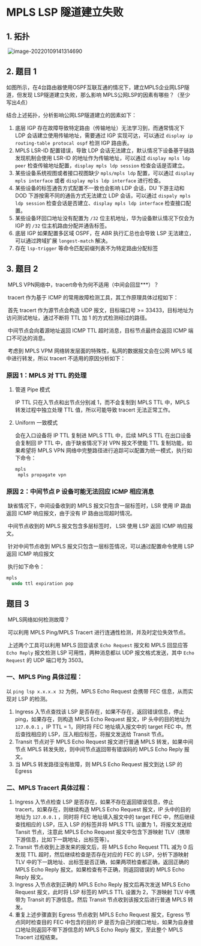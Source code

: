 # MPLS LSP 隧道建立失败

## 1. 拓扑

​	![image-20220109141314690](https://s2.loli.net/2022/01/09/WpSyEsNB7THbVfI.png)

## 2. 题目 1

​	如图所示，在4台路由器使用OSPF互联互通的情况下，建立MPLS企业网LSP隧道，但发现 LSP隧道建立失败，那么影响 MPLS公网LSP的因素有哪些？（至少写出4点）

结合上述拓扑，分析影响公网LSP隧道建立的因素如下：

1. 底层 IGP 存在故障导致特定路由（传输地址）无法学习到，而通常情况下 LDP 会话建立使用传输地址，需要通过 IGP 实现可达，可以通过 `display ip routing-table protocal ospf` 检测 IGP 路由表。
2. MPLS LSR-ID 配置错误，导致 LDP 会话无法建立，默认情况下设备基于链路发现机制会使用 LSR-ID 的地址作为传输地址，可以通过 `display mpls ldp peer` 检查传输地址配置，`display mpls ldp session` 检查会话是否建立。
3. 某些设备系统视图或者接口视图缺少 `mpls/mpls ldp` 配置，可以通过 `display mpls interface` 或者 `display mpls ldp interface` 进行检查。
4. 某些设备的标签通告方式配置不一致也会影响 LDP 会话，DU 下游主动和 DOD 下游按需不同的通告方式无法建立 LDP 会话，可以通过 `dispaly mpls ldp session` 检查会话是否建立、`display mpls ldp interface` 检查接口配置。
5. 某些设备环回口地址没有配置为 `/32` 位主机地址，华为设备默认情况下仅会为 IGP 的 `/32` 位主机路由分配并通告标签。
6. 底层 IGP 如果配置多区域 OSPF，在 ABR 执行汇总也会导致 LSP 无法建立，可以通过跨域扩展 `longest-match` 解决。
7. 存在 `lsp-trigger` 等命令匹配前缀列表不为特定路由分配标签

## 3. 题目 2

​	MPLS VPN网络中，tracert命令为何不适用（中间会回显***）？

​	tracert 作为基于 ICMP 的常用故障检测工具，其工作原理具体过程如下：

​	首先 tracert 作为源节点会构造 UDP 报文，目标端口号 >= 33433，目标地址为访问测试地址，通过不断将 TTL 加 1 的方式检测经过的路径。

​	中间节点会向着源地址返回 ICMP TTL 超时消息，目标节点最终会返回 ICMP 端口不可达的消息。

​	考虑到 MPLS VPM 网络转发层面的特殊性，私网的数据报文会在公网 MPLS 域中进行转发，所以 tracert 不适用的原因分析如下：

### 原因 1：MPLS 对 TTL 的处理

1. 管道 Pipe 模式

   IP TTL 只在入节点和出节点分别减 1，而不会复制到 MPLS TTL 中，MPLS 转发过程中独立处理 TTL 值，所以可能导致 tracert 无法正常工作。

2. Uniform 一致模式

   会在入口设备将 IP TTL 复制进 MPLS TTL 中，后续 MPLS TTL 在出口设备会复制回 IP TTL 中，由于缺省情况下对 VPN 报文不使能 TTL 复制功能，如果希望将 MPLS VPN 网络中完整路径进行追踪可以配置为统一模式，执行如下命令：

   ```sql
   mpls
   	mpls propagate vpn
   ```

### 原因 2：中间节点 P 设备可能无法回应 ICMP 相应消息

​	缺省情况下，中间设备收到的 MPLS 报文只包含一层标签时，LSR 使用 IP 路由返回 ICMP 响应报文，由于没有 IP 路由出现超时情况。

​	中间节点收到的 MPLS 报文包含多层标签时， LSR 使用 LSP 返回 ICMP 响应报文。

​	针对中间节点收到 MPLS 报文只包含一层标签情况，可以通过配置命令使用 LSP 返回 ICMP 响应报文

​	执行如下命令：

  ```sql
  mpls
  	undo ttl expiration pop
  ```

## 题目 3

​	MPLS网络如何检测故障？

​	可以利用 MPLS Ping/MPLS Tracert 进行连通性检测，并及时定位失效节点。

​	上述两个工具可以利用 MPLS 回显请求 `Echo Request` 报文和 MPLS 回显应答 `Echo Reply` 报文检测 LSP 可用性，两种消息都以 UDP 报文格式发送，其中 `Echo Request` 的 UDP 端口号为 3503。

### 一、MPLS Ping 具体过程：

以 `ping lsp x.x.x.x 32` 为例，MPLS Echo  Request 会携带 FEC 信息，从而实现对 LSP 的检测。

1. Ingress  入节点查找该 LSP 是否存在，如果不存在，返回错误信息，停止 ping，如果存在，则构造 MPLS Echo Request 报文，IP 头中的目的地址为 `127.0.0.1` ，IP TTL = 1，同时将 FEC 地址填入报文中的 target FEC 中。然后查找相应的 LSP，压入相应标签，将报文发送给 Transit 节点。
2. Transit 节点对于 MPLS Echo Request 报文进行普通 MPLS 转发，如果中间节点 MPLS 转发失败，则中间节点返回带有错误码的 MPLS Echo Reply 报文。
3. 当 MPLS 转发路径没有故障，则 MPLS Echo Request 报文到达 LSP 的 Egress



### 二、MPLS Tracert 具体过程：

1. Ingress 入节点检查 LSP 是否存在，如果不存在返回错误信息，停止 tracert，如果存在，则继续构造 MPLS Echo Request 报文，IP 头中的目的地址为 `127.0.0.1` ，同时将 FEC 地址填入报文中的 target FEC 中，然后继续查找相应的 LSP，压入 LSP 的标签并将 MPLS TTL 设置为 1，将报文发送给 Tansit 节点，注意此 MPLS Echo Request 报文中包含下游映射 TLV（携带下游信息，比如下一跳地址，出标签等）。
2. Transit 节点收到上游发来的报文后，将 MPLS Echo Request TTL 减为 0 后发现 TTL 超时，然后继续检查是否存在对应的 FEC 的 LSP，分析下游映射 TLV 中的下一跳地址、出标签是否正确，如果两项检查都正确，返回正确的 MPLS Echo Reply 报文。如果检查有不正确，则返回错误的 MPLS Echo Reply 报文。
3. Ingress 入节点收到正确的 MPLS Echo Reply 报文后再次发送 MPLS Echo Request 报文，此时将 LSP 标签的 MPLS TTL 设置为 2，下游映射 TLV 中携带为 Transit 的下游信息。然后 Transit 节点收到该报文后进行普通 MPLS 转发。
4. 重复上述步骤直到 Egress 节点收到 MPLS Echo Request 报文，Egress 节点同时检查目的 FEC 中包含的目的 IP 是否为自己的接口地址，如果为自身接口地址则返回不带下游信息的 MPLS Echo Reply 报文，至此整个 MPLS Tracert 过程结束。

